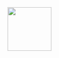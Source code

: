 <div id="header" align="center">
  <img src="https://drive.google.com/file/d/1S-L32pG-tituNG2039KZWNrd98Y0zW8i/view?usp=drive_link" width="100"/>
</div>
